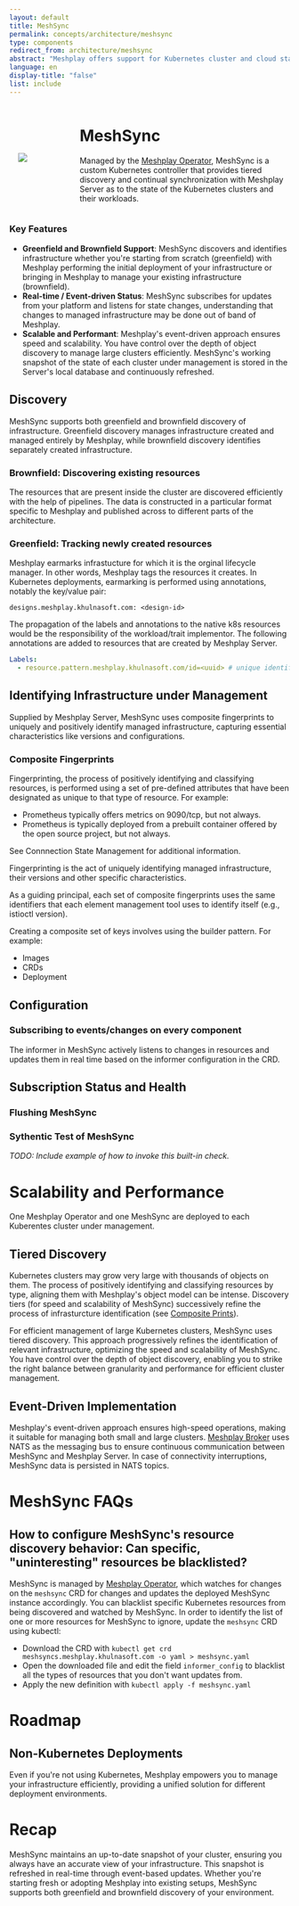 ```yaml
---
layout: default
title: MeshSync
permalink: concepts/architecture/meshsync
type: components
redirect_from: architecture/meshsync
abstract: "Meshplay offers support for Kubernetes cluster and cloud state synchronization with the help of MeshSync."
language: en
display-title: "false"
list: include
---
```


<div style="display:flex;align-items:center;">
    <div style="flex: 1; margin: 1rem;">
        <img src="{{site.baseurl}}/assets/img/meshsync/meshsync.svg" />
    </div>
    <div style="flex: 4;">
        <h1>MeshSync</h1>
        <p>
        Managed by the <a href="{{site.baseurl}}/concepts/architecture/operator">Meshplay Operator</a>, MeshSync is a custom Kubernetes controller that provides tiered discovery and continual synchronization with Meshplay Server as to the state of the Kubernetes clusters and their workloads.
        </p>
    </div>
</div>

### Key Features

- **Greenfield and Brownfield Support**: MeshSync discovers and identifies infrastructure whether you're starting from scratch (greenfield) with Meshplay performing the initial deployment of your infrastructure or bringing in Meshplay to manage your existing infrastructure (brownfield).
- **Real-time / Event-driven Status**: MeshSync subscribes for updates from your platform and listens for state changes, understanding that changes to managed infrastructure may be done out of band of Meshplay.
- **Scalable and Performant**: Meshplay's event-driven approach ensures speed and scalability. You have control over the depth of object discovery to manage large clusters efficiently. MeshSync's working snapshot of the state of each cluster under management is stored in the Server's local database and continuously refreshed.

## Discovery

MeshSync supports both greenfield and brownfield discovery of infrastructure. Greenfield discovery manages infrastructure created and managed entirely by Meshplay, while brownfield discovery identifies separately created infrastructure.

### Brownfield: Discovering existing resources

The resources that are present inside the cluster are discovered efficiently with the help of pipelines. The data is constructed in a particular format specific to Meshplay and published across to different parts of the architecture.

### Greenfield: Tracking newly created resources

Meshplay earmarks infrastucture for which it is the orginal lifecycle manager. In other words, Meshplay tags the resources it creates. In Kubernetes deployments, earmarking is performed using annotations, notably the key/value pair:

`designs.meshplay.khulnasoft.com: <design-id>`

The propagation of the labels and annotations to the native k8s resources would be the responsibility of the workload/trait implementor.
The following annotations are added to resources that are created by Meshplay Server.

```yaml
Labels:
  - resource.pattern.meshplay.khulnasoft.com/id=<uuid> # unique identifier for the design
```

## Identifying Infrastructure under Management

Supplied by Meshplay Server, MeshSync uses composite fingerprints to uniquely and positively identify managed infrastructure, capturing essential characteristics like versions and configurations.

### Composite Fingerprints

Fingerprinting, the process of positively identifying and classifying resources, is performed using a set of pre-defined attributes that have been designated as unique to that type of resource. For example:

- Prometheus typically offers metrics on 9090/tcp, but not always.
- Prometheus is typically deployed from a prebuilt container offered by the open source project, but not always.

See Connnection State Management for additional information.

Fingerprinting is the act of uniquely identifying managed infrastructure, their versions and other specific characteristics.

As a guiding principal, each set of composite fingerprints uses the same identifiers that each element management tool uses to identify itself (e.g., istioctl version).

Creating a composite set of keys involves using the builder pattern. For example:

- Images
- CRDs
- Deployment

## Configuration

### Subscribing to events/changes on every component

The informer in MeshSync actively listens to changes in resources and updates them in real time based on the informer configuration in the CRD.

## Subscription Status and Health

### Flushing MeshSync

### Sythentic Test of MeshSync

_TODO: Include example of how to invoke this built-in check._

# Scalability and Performance

One Meshplay Operator and one MeshSync are deployed to each Kuberentes cluster under management.

## Tiered Discovery

Kubernetes clusters may grow very large with thousands of objects on them. The process of positively identifying and classifying resources by type, aligning them with Meshplay's object model can be intense. Discovery tiers (for speed and scalability of MeshSync) successively refine the process of infrasturcture identification (see [Composite Prints](#composite-fingerprints)).

For efficient management of large Kubernetes clusters, MeshSync uses tiered discovery. This approach progressively refines the identification of relevant infrastructure, optimizing the speed and scalability of MeshSync. You have control over the depth of object discovery, enabling you to strike the right balance between granularity and performance for efficient cluster management.

## Event-Driven Implementation

Meshplay's event-driven approach ensures high-speed operations, making it suitable for managing both small and large clusters. [Meshplay Broker](./broker) uses NATS as the messaging bus to ensure continuous communication between MeshSync and Meshplay Server. In case of connectivity interruptions, MeshSync data is persisted in NATS topics.

# MeshSync FAQs

## How to configure MeshSync's resource discovery behavior: Can specific, "uninteresting" resources be blacklisted?

MeshSync is managed by [Meshplay Operator]({{site.baseurl}}/concepts/architecture/operator), which watches for changes on the `meshsync` CRD for changes and updates the deployed MeshSync instance accordingly. You can blacklist specific Kubernetes resources from being discovered and watched by MeshSync. In order to identify the list of one or more resources for MeshSync to ignore, update the `meshsync` CRD using kubectl:

- Download the CRD with `kubectl get crd meshsyncs.meshplay.khulnasoft.com -o yaml > meshsync.yaml`
- Open the downloaded file and edit the field `informer_config` to blacklist all the types of resources that you don't want updates from.
- Apply the new definition with `kubectl apply -f meshsync.yaml`

# Roadmap

## Non-Kubernetes Deployments

Even if you're not using Kubernetes, Meshplay empowers you to manage your infrastructure efficiently, providing a unified solution for different deployment environments.

# Recap

MeshSync maintains an up-to-date snapshot of your cluster, ensuring you always have an accurate view of your infrastructure. This snapshot is refreshed in real-time through event-based updates. Whether you're starting fresh or adopting Meshplay into existing setups, MeshSync supports both greenfield and brownfield discovery of your environment.

